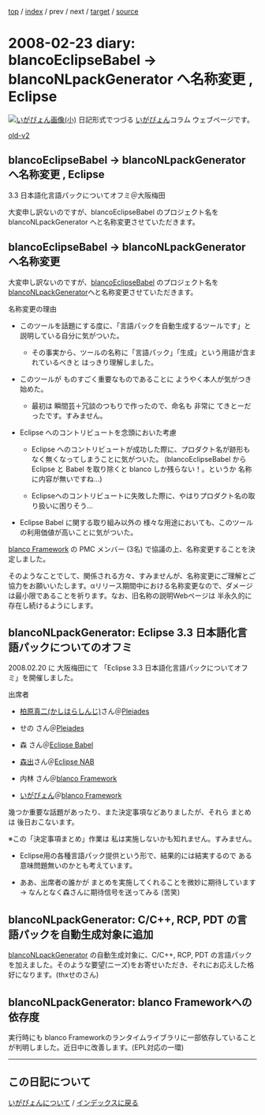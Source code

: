 [top](https://igapyon.github.io/diary/) 
 / [index](https://igapyon.github.io/diary/2008/index.html) 
 / prev 
 / next 
 / [target](https://igapyon.github.io/diary/2008/ig080223.html) 
 / [source](https://github.com/igapyon/diary/blob/gh-pages/2008/ig080223.html.src.md) 

2008-02-23 diary: blancoEclipseBabel -> blancoNLpackGenerator へ名称変更 , Eclipse
=====================================================================================================
[![いがぴょん画像(小)](https://igapyon.github.io/diary/images/iga200306s.jpg "いがぴょん")](https://igapyon.github.io/diary/memo/memoigapyon.html) 日記形式でつづる [いがぴょん](https://igapyon.github.io/diary/memo/memoigapyon.html)コラム ウェブページです。

[old-v2](ig080223-orig.html)

## blancoEclipseBabel -> blancoNLpackGenerator へ名称変更 , Eclipse
3.3 日本語化言語パックについてオフミ＠大阪梅田

大変申し訳ないのですが、blancoEclipseBabel のプロジェクト名を blancoNLpackGenerator へと名称変更させていただきます。


## blancoEclipseBabel -> blancoNLpackGenerator へ名称変更

大変申し訳ないのですが、[blancoEclipseBabel](http://www.igapyon.jp/blanco/blancoeclipsebabel.html) のプロジェクト名を [blancoNLpackGenerator](http://www.igapyon.jp/blanco/blanconlpackgenerator.html)へと名称変更させていただきます。

名称変更の理由

* このツールを話題にする度に、「言語パックを自動生成するツールです」と説明している自分に気がついた。
  
  * その事実から、ツールの名称に「言語パック」「生成」という用語が含まれているべきと はっきり理解しました。
  

  
* このツールが ものすごく重要なものであることに ようやく本人が気がつき始めた。
  
  * 最初は 瞬間芸＋冗談のつもりで作ったので、命名も 非常に てきとーだったです。すみません。
  

  
* Eclipse へのコントリビュートを念頭においた考慮
  
  * Eclipse へのコントリビュートが成功した際に、プロダクト名が跡形もなく無くなってしまうことに気がついた。
    (blancoEclipseBabel から Eclipse と Babel を取り除くと blanco しか残らない！。というか 名称に内容が無いですね…)
    
  * Eclipseへのコントリビュートに失敗した際に、やはりプロダクト名の取り扱いに困りそう…
  

  
* Eclipse Babel に関する取り組み以外の 様々な用途においても、このツールの利用価値が高いことに気がついた。

[blanco Framework](http://www.igapyon.jp/blanco/blanco.ja.html) の PMC メンバー (3名) で協議の上、名称変更することを決定しました。

そのようなことでして、関係される方々、すみませんが、名称変更にご理解とご協力をお願いいたします。αリリース期間中における名称変更なので、ダメージは最小限であることを祈ります。なお、旧名称の説明Webページは 半永久的に存在し続けるようにします。

## blancoNLpackGenerator: Eclipse 3.3 日本語化言語パックについてのオフミ

2008.02.20 に 大阪梅田にて 「Eclipse 3.3 日本語化言語パックについてオフミ」を開催しました。

出席者

* [柏原真二(かしはらしんじ)](http://d.hatena.ne.jp/cypher256/)さん＠[Pleiades](http://mergedoc.sourceforge.jp/pleiades.html)
  
* せの さん＠[Pleiades](http://mergedoc.sourceforge.jp/pleiades.html)
  
* 森 さん＠[Eclipse Babel](http://www.eclipse.org/babel/)
  
* [森出](http://www.eclipse.org/dsdp/nab/jp/development/contributors.php)さん＠[Eclipse NAB](http://www.eclipse.org/dsdp/nab/jp/)
  
* 内林 さん＠[blanco Framework](http://www.igapyon.jp/blanco/blanco.ja.html)
  
* [いがぴょん](http://www.igapyon.jp/igapyon/diary/memo/memoigapyon.html)＠[blanco Framework](http://www.igapyon.jp/blanco/blanco.ja.html)

幾つか重要な話題があったり、また決定事項などありましたが、それら まとめは 後日おこないます。

※この「決定事項まとめ」作業は 私は実施しないかも知れません。すみません。

* Eclipse用の各種言語パック提供という形で、結果的には結実するので ある意味問題無いのかとも考えています。
  
* ああ、出席者の誰かが まとめを実施してくれることを微妙に期待しています → なんとなく森さんに期待信号を送ってみる (苦笑)

## blancoNLpackGenerator: C/C++, RCP, PDT の言語パックを自動生成対象に追加

[blancoNLpackGenerator](http://www.igapyon.jp/blanco/blanconlpackgenerator.html) の自動生成対象に、C/C++, RCP, PDT の言語パックを加えました。そのような要望(ニーズ)をお寄せいただき、それにお応えした格好になります。(thxせのさん)

## blancoNLpackGenerator: blanco Frameworkへの依存度

実行時にも blanco Frameworkのランタイムライブラリに一部依存していることが判明しました。近日中に改善します。(EPL対応の一環)


----------------------------------------------------------------------------------------------------

## この日記について
[いがぴょんについて](https://igapyon.github.io/diary/memo/memoigapyon.html) / [インデックスに戻る](https://igapyon.github.io/diary/idxall.html)

